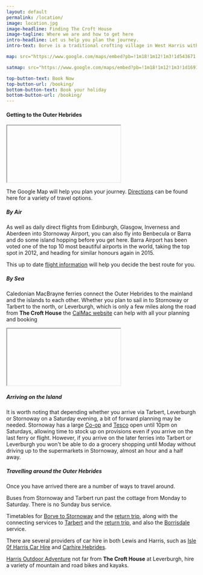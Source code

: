 ```yaml
---
layout: default
permalink: /location/
image: location.jpg
image-headline: Finding The Croft House
image-tagline: Where we are and how to get here
intro-headline: Let us help you plan the journey.
intro-text: Borve is a traditional crofting village in West Harris with 13 houses. Travelling to Harris is all part of the adventure.

map: src="https://www.google.com/maps/embed?pb=!1m18!1m12!1m3!1d543671.189232296!2d-7.011691000000001!3d57.84010900000002!2m3!1f0!2f0!3f0!3m2!1i1024!2i768!4f13.1!3m3!1m2!1s0x488d9fdcef1672e9%3A0xeaf481e50e2725e8!2sBorve%2C+Isle+of+Harris%2C+Na+h-Eileanan+an+Iar+HS3%2C+UK!5e0!3m2!1sen!2sus!4v1443252839890" width="320" height="550" frameborder="0" style="border:0" scrolling="no"

satmap: src="https://www.google.com/maps/embed?pb=!1m18!1m12!1m3!1d16913.865928858722!2d-7.011691000000093!3d57.840109004194154!2m3!1f0!2f0!3f0!3m2!1i1024!2i768!4f13.1!3m3!1m2!1s0x488d9fdcef1672e9%3A0xeaf481e50e2725e8!2sBorve%2C+Isle+of+Harris%2C+Na+h-Eileanan+an+Iar+HS3!5e1!3m2!1sen!2suk!4v1427381153798" width="320" height="550" frameborder="0" style="border:0" scrolling="no"

top-button-text: Book Now
top-button-url: /booking/
bottom-button-text: Book your holiday
bottom-button-url: /booking/
---
```

#### Getting to the Outer Hebrides

<iframe class="float-right z-depth-2" {{ page.map }}></iframe>

The Google Map will help you plan your journey. [Directions](https://www.google.com/maps/dir//Borve,+Isle+of+Harris,+Na+h-Eileanan+an+Iar+HS3,+UK/@57.840109,-7.011691,7z/data=!4m13!1m4!3m3!1s0x488d9fdcef1672e9:0xeaf481e50e2725e8!2sBorve,+Isle+of+Harris,+Na+h-Eileanan+an+Iar+HS3,+UK!3b1!4m7!1m0!1m5!1m1!1s0x488d9fdcef1672e9:0xeaf481e50e2725e8!2m2!1d-7.011691!2d57.840109?hl=en-GB "Google Map directions") can be found here for a variety of travel options. 

##### By Air

As well as daily direct flights from Edinburgh, Glasgow, Inverness and Aberdeen into Stornoway Airport, you can also fly into Benbecula or Barra and do some island hopping before you get here. Barra Airport has been voted one of the top 10 most beautiful airports in the world, taking the top spot in 2012, and heading for similar honours again in 2015. 

This up to date [flight information](http://www.visitouterhebrides.co.uk/visitor-info/getting-to-the-outer-hebrides/by-plane?p=1 "Flight Information") will help you decide the best route for you.

##### By Sea

Caledonian MacBrayne ferries connect the Outer Hebrides to the mainland and the islands to each other. Whether you plan to sail in to Stornoway or Tarbert to the north, or Leverburgh, which is only a few miles along the road from **The Croft House** the [CalMac website](https://www.calmac.co.uk/destinations/harris "Harris ferries") can help with all your planning and booking

<iframe class="float-left z-depth-2" {{ page.satmap }}></iframe>

##### Arriving on the Island

It is worth noting that depending whether you arrive via Tarbert, Leverburgh or Stornoway on a Saturday evening, a bit of forward planning may be needed.
Stornoway has a large [Co-op](http://www.co-operative.coop/find-us/?q=stornoway&lat=58.209435&long=-6.384869200000026&filters=Food&options=) and [Tesco](http://www.tesco.com/store-locator/uk/?bID=5762) open until 10pm on Saturdays, allowing time to stock up on provisions even if you arrive on the last ferry or flight. However, if you arrive on the later ferries into Tarbert or Leverburgh you won't be able to do a grocery shopping until Moday without driving up to the supermarkets in Stornoway, almost an hour and a half away.


##### Travelling around the Outer Hebrides

Once you have arrived there are a number of ways to travel around.

Buses from Stornoway and Tarbert run past the cottage from Monday to Saturday. There is no Sunday bus service.

Timetables for [Borve to Stornoway](http://www.cne-siar.gov.uk/travel/busservice/current/documents/lewisandharris/W10%20Leverburgh%20to%20Stornoway.pdf) and the [return trip](http://www.cne-siar.gov.uk/travel/busservice/current/documents/lewisandharris/W10%20Stornoway%20to%20Leverburgh.pdf), along with the connecting services to [Tarbert](http://www.cne-siar.gov.uk/travel/busservice/current/documents/lewisandharris/W13%20Harris%20East%20to%20Tarbert.pdf) and the [return trip](http://www.cne-siar.gov.uk/travel/busservice/current/documents/lewisandharris/W13%20Harris%20East%20to%20Tarbert.pdf), and also the [Borrisdale](http://www.cne-siar.gov.uk/travel/busservice/current/documents/lewisandharris/W15%20Strond.pdf) service.

There are several providers of car hire in both Lewis and Harris, such as [Isle 0f Harris Car Hire](http://www.isleofharris-carhire.com/) and [Carhire Hebrides](http://www.carhire-hebrides.co.uk/our-vehicles/).

[Harris Outdoor Adventure](http://www.harrisoutdoor.co.uk/) not far from **The Croft House** at Leverburgh, hire a variety of mountain and road bikes and kayaks.